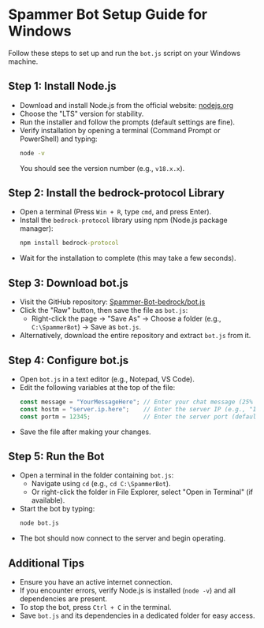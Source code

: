 # Spammer Bot Setup Guide for Windows

Follow these steps to set up and run the `bot.js` script on your Windows machine.

## Step 1: Install Node.js
- Download and install Node.js from the official website: [nodejs.org](https://nodejs.org/)
- Choose the "LTS" version for stability.
- Run the installer and follow the prompts (default settings are fine).
- Verify installation by opening a terminal (Command Prompt or PowerShell) and typing:
  ```cmd
  node -v
  ```
  You should see the version number (e.g., `v18.x.x`).

## Step 2: Install the bedrock-protocol Library
- Open a terminal (Press `Win + R`, type `cmd`, and press Enter).
- Install the `bedrock-protocol` library using npm (Node.js package manager):
  ```cmd
  npm install bedrock-protocol
  ```
- Wait for the installation to complete (this may take a few seconds).

## Step 3: Download bot.js
- Visit the GitHub repository: [Spammer-Bot-bedrock/bot.js](https://github.com/00SunRay00/Spammer-Bot-bedrock/blob/main/bot.js)
- Click the "Raw" button, then save the file as `bot.js`:
  - Right-click the page → "Save As" → Choose a folder (e.g., `C:\SpammerBot`) → Save as `bot.js`.
- Alternatively, download the entire repository and extract `bot.js` from it.

## Step 4: Configure bot.js
- Open `bot.js` in a text editor (e.g., Notepad, VS Code).
- Edit the following variables at the top of the file:
  ```js
  const message = "YourMessageHere"; // Enter your chat message (25% chance of server support)
  const hostm = "server.ip.here";    // Enter the server IP (e.g., "192.168.1.1")
  const portm = 12345;               // Enter the server port (default is 12345)
  ```
- Save the file after making your changes.

## Step 5: Run the Bot
- Open a terminal in the folder containing `bot.js`:
  - Navigate using `cd` (e.g., `cd C:\SpammerBot`).
  - Or right-click the folder in File Explorer, select "Open in Terminal" (if available).
- Start the bot by typing:
  ```cmd
  node bot.js
  ```
- The bot should now connect to the server and begin operating.

## Additional Tips
- Ensure you have an active internet connection.
- If you encounter errors, verify Node.js is installed (`node -v`) and all dependencies are present.
- To stop the bot, press `Ctrl + C` in the terminal.
- Save `bot.js` and its dependencies in a dedicated folder for easy access.
